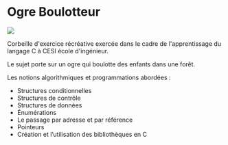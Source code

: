 # Ogre Boulotteur
![](https://repository-images.githubusercontent.com/297590777/bde39c4e-fd92-450a-a6f3-95a369ef7947)

Corbeille d'exercice récréative exercée dans le cadre de l'apprentissage du langage C à CESI école d'ingénieur.

Le sujet porte sur un ogre qui boulotte des enfants dans une forêt.

Les notions algorithmiques et programmations abordées :
- Structures conditionnelles
- Structures de contrôle
- Structures de données
- Énumérations
- Le passage par adresse et par référence
- Pointeurs
- Création et l’utilisation des bibliothèques en C
